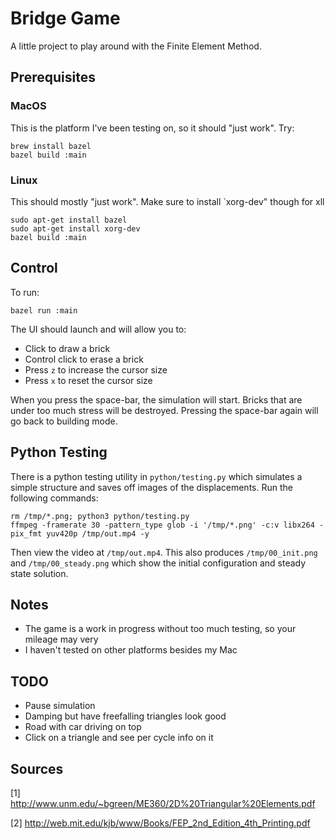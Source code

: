 # Bridge Game

A little project to play around with the Finite Element Method.

## Prerequisites
### MacOS
This is the platform I've been testing on, so it should "just work". Try:
```
brew install bazel
bazel build :main
```
### Linux
This should mostly "just work". Make sure to install `xorg-dev" though for xll
```
sudo apt-get install bazel
sudo apt-get install xorg-dev
bazel build :main
```

## Control
To run:
```
bazel run :main
```

The UI should launch and will allow you to:
 - Click to draw a brick
 - Control click to erase a brick
 - Press `z` to increase the cursor size
 - Press `x` to reset the cursor size

When you press the space-bar, the simulation will start. Bricks that are under too much stress will be destroyed. Pressing the space-bar again will go back to building mode.

## Python Testing
There is a python testing utility in `python/testing.py` which simulates a simple structure and saves off images of the displacements. Run the following commands:
```
rm /tmp/*.png; python3 python/testing.py
ffmpeg -framerate 30 -pattern_type glob -i '/tmp/*.png' -c:v libx264 -pix_fmt yuv420p /tmp/out.mp4 -y
```
Then view the video at `/tmp/out.mp4`. This also produces `/tmp/00_init.png` and `/tmp/00_steady.png` which show the initial configuration and steady state solution.

## Notes
 - The game is a work in progress without too much testing, so your mileage may very
 - I haven't tested on other platforms besides my Mac

## TODO
 - Pause simulation
 - Damping but have freefalling triangles look good
 - Road with car driving on top
 - Click on a triangle and see per cycle info on it

## Sources
[1] http://www.unm.edu/~bgreen/ME360/2D%20Triangular%20Elements.pdf

[2] http://web.mit.edu/kjb/www/Books/FEP_2nd_Edition_4th_Printing.pdf

